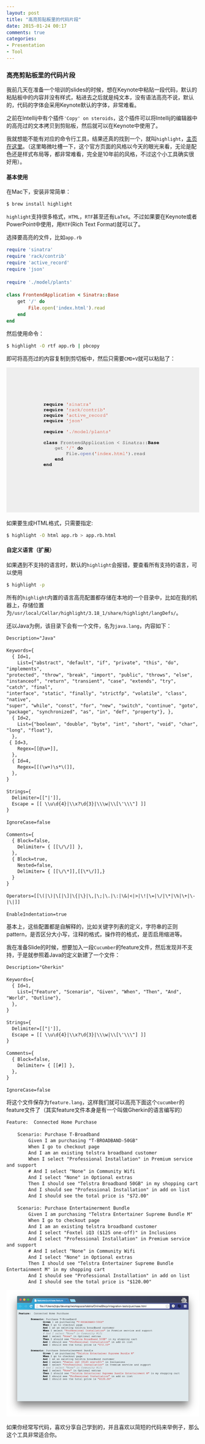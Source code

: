 ```yaml
---
layout: post
title: "高亮剪贴板里的代码片段"
date: 2015-01-24 00:17
comments: true
categories: 
- Presentation
- Tool
---
```


### 高亮剪贴板里的代码片段
我前几天在准备一个培训的slides的时候，想在Keynote中粘贴一段代码，默认的粘贴板中的内容并没有样式，粘进去之后就是纯文本，没有语法高亮不说，默认的，代码的字体会采用Keynote默认的字体，非常难看。

之前在Intellij中有个插件`'Copy' on steroids`，这个插件可以将Intellij的编辑器中的高亮过的文本拷贝到剪贴板，然后就可以在Keynote中使用了。

我就想能不能有对应的命令行工具，结果还真的找到一个，就叫`highlight`，[主页在这里](http://www.andre-simon.de/doku/highlight/en/highlight.php)。（这里略微吐槽一下，这个官方页面的风格以今天的眼光来看，无论是配色还是样式布局等，都非常难看，完全是10年前的风格，不过这个小工具确实很好用）。

#### 基本使用

在Mac下，安装非常简单：

```sh
$ brew install highlight
```

`highlight`支持很多格式，`HTML`，`RTF`甚至还有`LaTeX`。不过如果要在Keynote或者PowerPoint中使用，用`RTF`(Rich Text Format)就可以了。

选择要高亮的文件，比如`app.rb`

```rb
require 'sinatra'
require 'rack/contrib'
require 'active_record'
require 'json'

require './model/plants'

class FrontendApplication < Sinatra::Base
    get '/' do
        File.open('index.html').read
    end
end
```

然后使用命令：

```sh
$ highlight -O rtf app.rb | pbcopy
```

即可将高亮过的内容复制到剪切板中，然后只需要`CMD+V`就可以粘贴了：

![app.rb](/images/2015/01/ruby-highlight-resized.png)

如果要生成HTML格式，只需要指定:


```sh
$ highlight -O html app.rb > app.rb.html
```

#### 自定义语言（扩展）

如果遇到不支持的语言时，默认的`highlight`会报错，要查看所有支持的语言，可以使用

```sh
$ highlight -p
```

所有的`highlight`内置的语言高亮配置都存储在本地的一个目录中，比如在我的机器上，存储位置为`/usr/local/Cellar/highlight/3.18_1/share/highlight/langDefs/`。

还以Java为例，该目录下会有一个文件，名为`java.lang`，内容如下：

```
Description="Java"

Keywords={
  { Id=1,
    List={"abstract", "default", "if", "private", "this", "do", "implements",
"protected", "throw", "break", "import", "public", "throws", "else",
"instanceof", "return", "transient", "case", "extends", "try", "catch", "final",
"interface", "static", "finally", "strictfp", "volatile", "class", "native",
"super", "while", "const", "for", "new", "switch", "continue", "goto",
"package", "synchronized", "as", "in", "def", "property"}, },
  { Id=2,
    List={"boolean", "double", "byte", "int", "short", "void", "char", "long", "float"},
  },
 { Id=3,
    Regex=[[@\w+]],
  },
  { Id=4,
    Regex=[[(\w+)\s*\(]],
  },
}

Strings={
  Delimiter=[["|']],
  Escape = [[ \\u\d{4}|\\x?\d{3}|\\\w|\\[\'\\\"] ]]
}

IgnoreCase=false

Comments={
  { Block=false,
    Delimiter= { [[\/\/]] },
  },
  { Block=true,
    Nested=false,
    Delimiter= { [[\/\*]],[[\*\/]],}
  }
}

Operators=[[\(|\)|\[|\]|\{|\}|\,|\;|\.|\:|\&|<|>|\!|\=|\/|\*|\%|\+|\-|\|]]

EnableIndentation=true
```

基本上，这些配置都是自解释的，比如关键字列表的定义，字符串的正则pattern，是否区分大小写，注释的格式，操作符的格式，是否启用缩进等。

我在准备Slide的时候，想要加入一段`Cucumber`的feature文件，然后发现并不支持，于是就参照着Java的定义新建了一个文件：

```
Description="Gherkin"

Keywords={
  { Id=1,
    List={"Feature", "Scenario", "Given", "When", "Then", "And", "World", "Outline"},
  },
}

Strings={
  Delimiter=[["|']],
  Escape = [[ \\u\d{4}|\\x?\d{3}|\\\w|\\[\'\\\"] ]]
}

Comments={
  { Block=false,
    Delimiter= { [[#]] },
  },
}

IgnoreCase=false
```

将这个文件保存为`feature.lang`，这样我们就可以高亮下面这个`cucumber`的feature文件了（其实feature文件本身是有一个叫做Gherkin的语言编写的）

```gherkin
Feature:  Connected Home Purchase

	Scenario: Purchase T-Broadband
		Given I am purchasing "T-BROADBAND-50GB"
		When I go to checkout page
		And I am an existing telstra broadband customer
		When I select "Professional Installation" in Premium service and support
		# And I select "None" in Community Wifi
		And I select "None" in Optional extras
		Then I should see "Telstra Broadband 50GB" in my shopping cart
		And I should see "Professional Installation" in add on list
		And I should see the total price is "$72.00"

	Scenario: Purchase Entertainerment Bundle
		Given I am purchasing "Telstra Entertainer Supreme Bundle M"
		When I go to checkout page
		And I am an existing telstra broadband customer
		And I select "Foxtel iQ3 ($125 one-off)" in Inclusions
		And I select "Professional Installation" in Premium service and support
		# And I select "None" in Community Wifi
		And I select "None" in Optional extras
		Then I should see "Telstra Entertainer Supreme Bundle Entertainment M" in my shopping cart
		And I should see "Professional Installation" in add on list
		And I should see the total price is "$120.00"

```

![cucumber feature](/images/2015/01/feature-highlight-resized.png)

如果你经常写代码，喜欢分享自己学到的，并且喜欢以简短的代码来举例子，那么这个工具非常适合你。